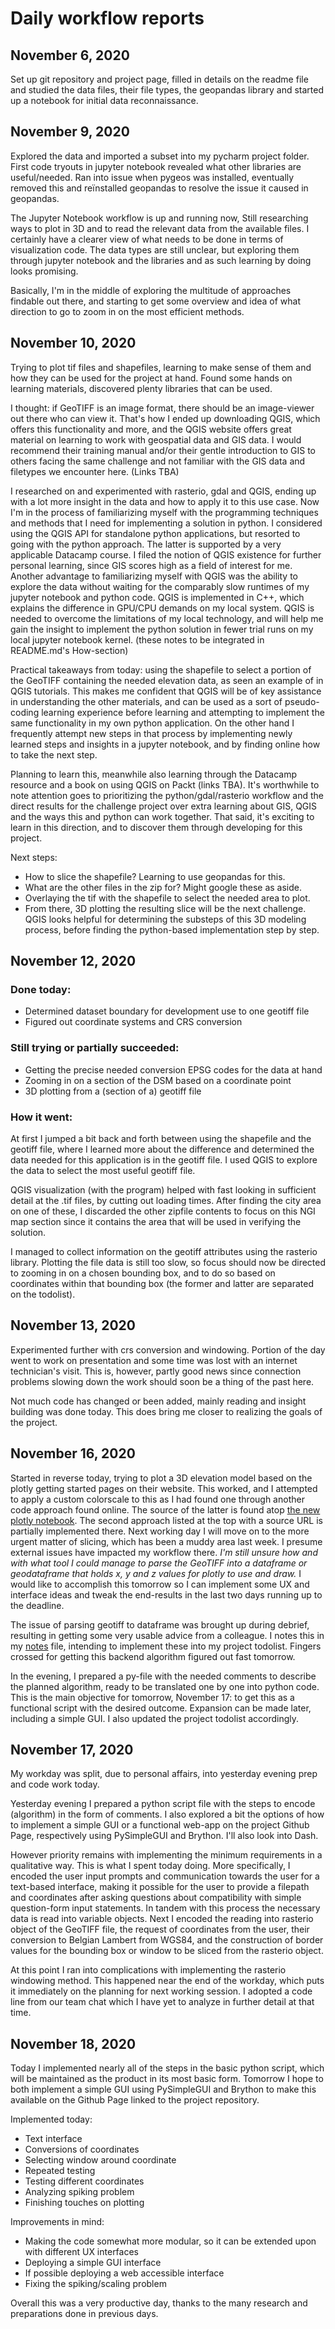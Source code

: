 # Daily workflow reports
## November 6, 2020
Set up git repository and project page,
filled in details on the readme file and 
studied the data files, their file types, the geopandas
library and started up a notebook for initial
data reconnaissance.
## November 9, 2020
Explored the data and imported a subset into my 
pycharm project folder. 
First code tryouts in jupyter notebook revealed what
other libraries are useful/needed. Ran into issue
when pygeos was installed, eventually removed this
and reïnstalled geopandas to resolve the issue it
caused in geopandas.

The Jupyter Notebook workflow is up and running now,
Still researching ways to plot in 3D and to read the
relevant data from the available files. I certainly
have a clearer view of what needs to be done in terms
of visualization code. The data types are still unclear,
but exploring them through jupyter notebook and the 
libraries and as such learning by doing looks promising.

Basically, I'm in the middle of exploring the multitude
of approaches findable out there, and starting to get
some overview and idea of what direction to go
to zoom in on the most efficient methods.
## November 10, 2020
Trying to plot tif files and shapefiles, learning
to make sense of them and how they can
be used for the project at hand. Found some
hands on learning materials, discovered plenty
libraries that can be used.

I thought: if GeoTIFF is an image format, there
should be an image-viewer out there who can view
it. That's how I ended up downloading QGIS, which
offers this functionality and more, and the 
QGIS website offers great material on learning
to work with geospatial data and GIS data.
I would recommend their training manual and/or their
gentle introduction to GIS to others facing
the same challenge and not familiar with the GIS
data and filetypes we encounter here. (Links TBA)

I researched on and experimented with rasterio, gdal
and QGIS, ending up with a lot more insight in the
data and how to apply it to this use case. Now
I'm in the process of familiarizing myself with the
programming techniques and methods that I need
for implementing a solution in python. I considered
using the QGIS API for standalone python applications,
but resorted to going with the python approach. The latter
is supported by a very applicable Datacamp course. I filed
the notion of QGIS existence for further personal learning,
since GIS scores high as a field of interest for me.
Another advantage to familiarizing myself with QGIS was
the ability to explore the data without waiting for the
comparably slow runtimes of my jupyter notebook and python
code. QGIS is implemented in C++, which explains the
difference in GPU/CPU demands on my local system. QGIS
is needed to overcome the limitations of my local technology,
and will help me gain the insight to implement the python
solution in fewer trial runs on my local jupyter notebook kernel.
(these notes to be integrated in README.md's How-section)

Practical takeaways from today: using the shapefile to select
a portion of the GeoTIFF containing the needed elevation
data, as seen an example of in QGIS tutorials. This makes me
confident that QGIS will be of key assistance in understanding the
other materials, and can be used as a sort of pseudo-coding
learning experience before learning and attempting to implement
the same functionality in my own python application. On the other
hand I frequently attempt new steps in that process by implementing
newly learned steps and insights in a jupyter notebook, and by finding
online how to take the next step.

Planning to learn this, meanwhile also learning through the
Datacamp resource and a book on using QGIS on Packt (links TBA).
It's worthwhile to note attention goes to prioritizing the
python/gdal/rasterio workflow and the direct results for the
challenge project over extra learning about
GIS, QGIS and the ways this and python can work together.
That said, it's exciting to learn in this direction, and to
discover them through developing for this project.

Next steps:
- How to slice the shapefile? Learning to use geopandas for this.
- What are the other files in the zip for? Might google these as aside.
- Overlaying the tif with the shapefile to select the needed area to plot.
- From there, 3D plotting the resulting slice will be the next challenge.
QGIS looks helpful for determining the substeps of this 3D modeling process,
before finding the python-based implementation step by step.
## November 12, 2020

### Done today:
- Determined dataset boundary
 for development use to one geotiff file
- Figured out coordinate systems and CRS conversion

### Still trying or partially succeeded:
- Getting the precise needed conversion 
 EPSG codes for the data at hand
- Zooming in on a section of the DSM based on a
coordinate point
- 3D plotting from a (section of a) geotiff file

### How it went:
At first I jumped a bit back and forth between using the shapefile
and the geotiff file, where I learned more about the
difference and determined the data needed for this
application is in the geotiff file. I used QGIS to 
explore the data to select the most useful geotiff file.

QGIS visualization (with the program) helped with
fast looking in sufficient detail at the .tif files, by
cutting out loading times.
After finding the city area on one of these, I discarded
the other zipfile contents to focus on this
NGI map section since it contains the area that will
be used in verifying the solution.

I managed to collect information on the geotiff attributes
using the rasterio library. Plotting the file data
is still too slow, so focus should now be directed
to zooming in on a chosen bounding box, and to do so based
on coordinates within that bounding box (the former
and latter are separated on the todolist).

## November 13, 2020
Experimented further with crs conversion and windowing. Portion of the 
day went to work on presentation and some time was lost
with an internet technician's visit. This is, however,
partly good news since connection problems slowing down
the work should soon be a thing of the past here.

Not much code has changed or been added, mainly reading and 
insight building was done today. This does bring me closer to
realizing the goals of the project.

## November 16, 2020
Started in reverse today, trying to plot a 3D elevation model based
on the plotly getting started pages on their website. This worked, 
and I attempted to apply a custom colorscale to this as I had found
one through another code approach found online. The source of the latter
is found atop [the new plotly notebook](plotly.ipynb). The second approach listed
at the top with a source URL is partially implemented there. Next working day
I will move on to the more urgent matter of slicing, which has been a muddy
area last week. I presume external issues have impacted my workflow there.
*I'm still unsure how and with what tool I could manage to parse the GeoTIFF
into a dataframe or geodataframe that holds x, y and z values
for plotly to use and draw.* I would like to accomplish this tomorrow so 
I can implement some UX and interface ideas and tweak the end-results in the last two
days running up to the deadline.

The issue of parsing geotiff to dataframe was
brought up during debrief, resulting in getting
some very usable advice from a colleague. I notes this 
in my [notes](notes.txt) file, intending
to implement these into my project todolist.
Fingers crossed for getting this backend algorithm
figured out fast tomorrow.

In the evening, I prepared a py-file with 
the needed comments to describe the planned
algorithm, ready to be translated one by one
into python code. This is the main objective
for tomorrow, November 17: to get this as a functional
script with the desired outcome. Expansion can be
made later, including a simple GUI. I also updated
the project todolist accordingly.

## November 17, 2020
My workday was split, due to personal affairs,
into yesterday evening prep and code work today.

Yesterday evening I prepared a python script file
with the steps to encode (algorithm) in the form
of comments. I also explored a bit the options
of how to implement a simple GUI or a functional
web-app on the project Github Page, respectively using
PySimpleGUI and Brython. I'll also look into Dash.

However priority remains with implementing the
minimum requirements in a qualitative way. This
is what I spent today doing. More specifically,
I encoded the user input prompts and communication
towards the user for a text-based interface, making
it possible for the user to provide a filepath
and coordinates after asking questions about compatibility
with simple question-form input statements. In
tandem with this process the necessary data is read
into variable objects. Next I encoded the reading
into rasterio object of the GeoTIFF file, the request
of coordinates from the user, their conversion to Belgian
Lambert from WGS84, and the construction of border values
for the bounding box or window to be sliced from 
the rasterio object. 

At this point I ran into complications with
implementing the rasterio windowing method. This 
happened near the end of the workday, which puts 
it immediately on the planning for next working
session. I adopted a code line from our team
chat which I have yet to analyze in further detail
at that time.

## November 18, 2020
Today I implemented nearly all of the steps in the
basic python script, which will be maintained as
the product in its most basic form. Tomorrow I 
hope to both implement a simple GUI using PySimpleGUI
and Brython to make this available on the Github Page
linked to the project repository. 

Implemented today:
- Text interface
- Conversions of coordinates
- Selecting window around coordinate
- Repeated testing
- Testing different coordinates
- Analyzing spiking problem
- Finishing touches on plotting

Improvements in mind:
- Making the code somewhat more modular, so
it can be extended upon with different UX interfaces
- Deploying a simple GUI interface
- If possible deploying a web accessible interface
- Fixing the spiking/scaling problem

Overall this was a very productive day, thanks to the many
research and preparations done in previous days.
